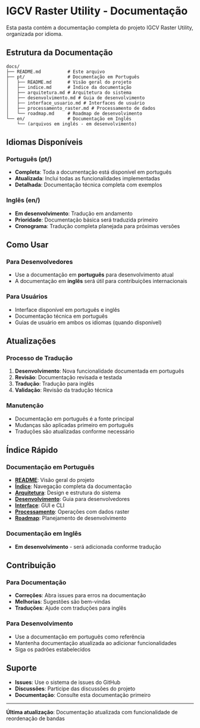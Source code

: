 # IGCV Raster Utility - Documentação

Esta pasta contém a documentação completa do projeto IGCV Raster Utility, organizada por idioma.

## Estrutura da Documentação

```
docs/
├── README.md          # Este arquivo
├── pt/                # Documentação em Português
│   ├── README.md      # Visão geral do projeto
│   ├── indice.md      # Índice da documentação
│   ├── arquitetura.md # Arquitetura do sistema
│   ├── desenvolvimento.md # Guia de desenvolvimento
│   ├── interface_usuario.md # Interfaces de usuário
│   ├── processamento_raster.md # Processamento de dados
│   └── roadmap.md     # Roadmap de desenvolvimento
└── en/                # Documentação em Inglês
    └── (arquivos em inglês - em desenvolvimento)
```

## Idiomas Disponíveis

### Português (pt/)
- **Completa**: Toda a documentação está disponível em português
- **Atualizada**: Inclui todas as funcionalidades implementadas
- **Detalhada**: Documentação técnica completa com exemplos

### Inglês (en/)
- **Em desenvolvimento**: Tradução em andamento
- **Prioridade**: Documentação básica será traduzida primeiro
- **Cronograma**: Tradução completa planejada para próximas versões

## Como Usar

### Para Desenvolvedores
- Use a documentação em **português** para desenvolvimento atual
- A documentação em **inglês** será útil para contribuições internacionais

### Para Usuários
- Interface disponível em português e inglês
- Documentação técnica em português
- Guias de usuário em ambos os idiomas (quando disponível)

## Atualizações

### Processo de Tradução
1. **Desenvolvimento**: Nova funcionalidade documentada em português
2. **Revisão**: Documentação revisada e testada
3. **Tradução**: Tradução para inglês
4. **Validação**: Revisão da tradução técnica

### Manutenção
- Documentação em português é a fonte principal
- Mudanças são aplicadas primeiro em português
- Traduções são atualizadas conforme necessário

## Índice Rápido

### Documentação em Português
- **[README](pt/README.md)**: Visão geral do projeto
- **[Índice](pt/indice.md)**: Navegação completa da documentação
- **[Arquitetura](pt/arquitetura.md)**: Design e estrutura do sistema
- **[Desenvolvimento](pt/desenvolvimento.md)**: Guia para desenvolvedores
- **[Interface](pt/interface_usuario.md)**: GUI e CLI
- **[Processamento](pt/processamento_raster.md)**: Operações com dados raster
- **[Roadmap](pt/roadmap.md)**: Planejamento de desenvolvimento

### Documentação em Inglês
- **Em desenvolvimento** - será adicionada conforme tradução

## Contribuição

### Para Documentação
- **Correções**: Abra issues para erros na documentação
- **Melhorias**: Sugestões são bem-vindas
- **Traduções**: Ajude com traduções para inglês

### Para Desenvolvimento
- Use a documentação em português como referência
- Mantenha documentação atualizada ao adicionar funcionalidades
- Siga os padrões estabelecidos

## Suporte

- **Issues**: Use o sistema de issues do GitHub
- **Discussões**: Participe das discussões do projeto
- **Documentação**: Consulte esta documentação primeiro

---

**Última atualização**: Documentação atualizada com funcionalidade de reordenação de bandas 